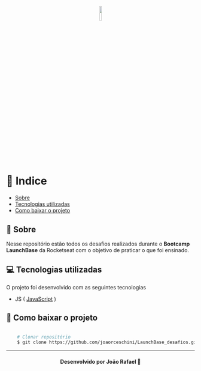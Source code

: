 <h1 align="center">
    <img  style="width: 10%; margin: 20px auto" src="https://ik.imagekit.io/vrynjtmy4n/launchBase-logo_NnKJHVkJb.png">
</h1>

# 📍 Indice 

- [Sobre](#-sobre)
- [Tecnologias utilizadas](#-tecnologias-utilizadas)
- [Como baixar o projeto](#-como-baixar-o-projeto)

## 📑 Sobre

Nesse repositório estão todos os desafios realizados durante o **Bootcamp LaunchBase** da Rocketseat com o objetivo de praticar o que foi ensinado.


## 💻 Tecnologias utilizadas

O projeto foi desenvolvido com as seguintes tecnologias

- JS ( [JavaScript](https://www.javascript.com/) )


## 📂 Como baixar o projeto

```bash

    # Clonar repositório
    $ git clone https://github.com/joaorceschini/LaunchBase_desafios.git

```

---

<h4 align="center">
    Desenvolvido por João Rafael 🧡
</h4>